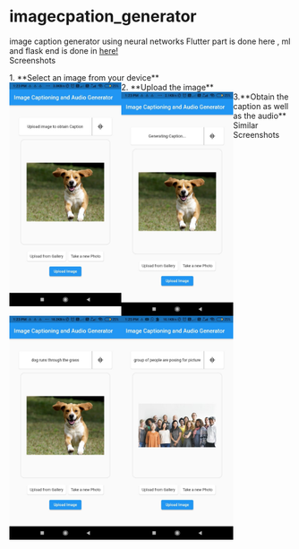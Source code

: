 # imagecpation_generator
image caption generator using  neural networks
Flutter part is done here , ml and flask end is done in <a href="https://github.com/neeraj2403/Live-Image-Caption-Generator" target="blank">here!</a><br>
Screenshots <br>
<div>
 1. **Select an image from your device**<br>
<img src="screenshots/selectimage.jpg" align="left" height="400" width="200" >
 2. **Upload the image**<br>  
  <img src="screenshots/clickupload.jpg" align="left" height="400" width="200" >
 3.**Obtain the caption as well as the audio**<br>
  <img src="screenshots/captionformed.jpg" align="left" height="400" width="200">
 Similar Screenshots<br>
  <img src="screenshots/anotherexample.jpg" align="left" height="400" width="200">
  
  
</div>
